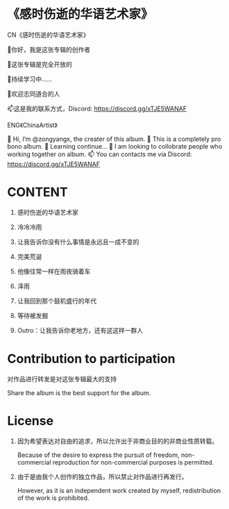 # 《感时伤逝的华语艺术家》

CN《感时伤逝的华语艺术家》

👋你好，我是这张专辑的创作者

👀这张专辑是完全开放的

🌱持续学习中......

💞️欢迎志同道合的人

📫这是我的联系方式，Discord: https://discord.gg/xTJE5WANAF

ENG《ChinaArtist》

👋 Hi, I’m @zongyangx, the creater of this album.
👀 This is a completely pro bono album. 
🌱 Learning continue...
💞️ I am looking to collobrate people who working together on album.
📫 You can contacts me via Discord: https://discord.gg/xTJE5WANAF

# CONTENT

1. 感时伤逝的华语艺术家
   
   

2. 冷冷冷雨

3. 让我告诉你没有什么事情是永远且一成不变的

4. 完美荒诞

5. 他像往常一样在雨夜骑着车

6. 泽雨

7. 让我回到那个鼓机盛行的年代

8. 等待被发掘

9. Outro：让我告诉你老地方，还有这这样一群人

# Contribution to participation

对作品进行转发是对这张专辑最大的支持

Share the album is the best support for the album.

# License

1. 因为希望表达对自由的追求，所以允许出于非商业目的的非商业性质转载。
   
   Because of the desire to express the pursuit of freedom, non-commercial reproduction for non-commercial purposes is permitted.

2. 由于是由我个人创作的独立作品，所以禁止对作品进行再发行。
   
   However, as it is an independent work created by myself, redistribution of the work is prohibited.
